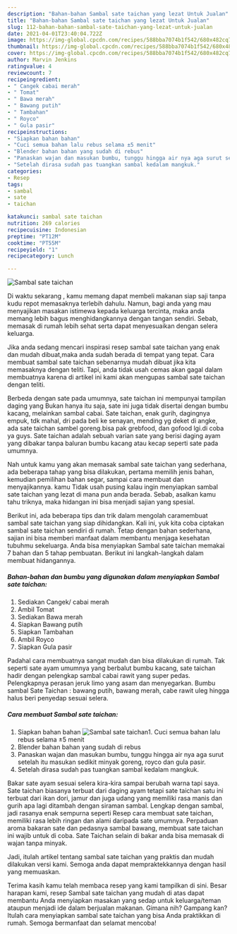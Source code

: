 ```yaml
---
description: "Bahan-bahan Sambal sate taichan yang lezat Untuk Jualan"
title: "Bahan-bahan Sambal sate taichan yang lezat Untuk Jualan"
slug: 112-bahan-bahan-sambal-sate-taichan-yang-lezat-untuk-jualan
date: 2021-04-01T23:40:04.722Z
image: https://img-global.cpcdn.com/recipes/588bba7074b1f542/680x482cq70/sambal-sate-taichan-foto-resep-utama.jpg
thumbnail: https://img-global.cpcdn.com/recipes/588bba7074b1f542/680x482cq70/sambal-sate-taichan-foto-resep-utama.jpg
cover: https://img-global.cpcdn.com/recipes/588bba7074b1f542/680x482cq70/sambal-sate-taichan-foto-resep-utama.jpg
author: Marvin Jenkins
ratingvalue: 4
reviewcount: 7
recipeingredient:
- " Cangek cabai merah"
- " Tomat"
- " Bawa merah"
- " Bawang putih"
- " Tambahan"
- " Royco"
- " Gula pasir"
recipeinstructions:
- "Siapkan bahan bahan"
- "Cuci semua bahan lalu rebus selama ±5 menit"
- "Blender bahan bahan yang sudah di rebus"
- "Panaskan wajan dan masukan bumbu, tunggu hingga air nya aga surut setelah itu masukan sedikit minyak goreng, royco dan gula pasir."
- "Setelah dirasa sudah pas tuangkan sambal kedalam mangkuk."
categories:
- Resep
tags:
- sambal
- sate
- taichan

katakunci: sambal sate taichan 
nutrition: 269 calories
recipecuisine: Indonesian
preptime: "PT12M"
cooktime: "PT55M"
recipeyield: "1"
recipecategory: Lunch

---
```



![Sambal sate taichan](https://img-global.cpcdn.com/recipes/588bba7074b1f542/680x482cq70/sambal-sate-taichan-foto-resep-utama.jpg)

Di waktu  sekarang , kamu memang dapat membeli makanan siap saji tanpa kudu repot memasaknya terlebih dahulu. Namun, bagi anda yang mau menyajikan masakan istimewa kepada keluarga tercinta, maka anda memang lebih bagus menghidangkannya dengan tangan sendiri. Sebab, memasak di rumah lebih sehat serta dapat menyesuaikan dengan selera keluarga.

Jika anda sedang mencari inspirasi resep sambal sate taichan yang enak dan mudah dibuat,maka anda sudah berada di tempat yang tepat. Cara membuat sambal sate taichan  sebenarnya mudah dibuat jika kita memasaknya dengan teliti. Tapi, anda tidak usah cemas akan gagal dalam membuatnya 
karena di artikel ini kami akan mengupas sambal sate taichan dengan teliti.  

Berbeda dengan sate pada umumnya, sate taichan ini mempunyai tampilan daging yang Bukan hanya itu saja, sate ini juga tidak disertai dengan bumbu kacang, melainkan sambal cabai. Sate taichan, enak gurih, dagingnya empuk, tdk mahal, dri pada beli ke senayan, mending yg deket di angke, ada sate taichan sambel goreng.bisa pak grebfood, dan gofood lgi.di coba ya guys. Sate taichan adalah sebuah varian sate yang berisi daging ayam yang dibakar tanpa baluran bumbu kacang atau kecap seperti sate pada umumnya.

Nah untuk kamu yang akan memasak sambal sate taichan yang sederhana, ada beberapa tahap yang bisa dilakukan, pertama memilih jenis bahan, kemudian pemilihan bahan segar, sampai cara membuat dan menyajikannya. kamu Tidak usah pusing kalau ingin menyiapkan sambal sate taichan yang lezat di mana pun anda berada. Sebab, asalkan kamu  tahu triknya, maka hidangan ini bisa menjadi sajian yang spesial.

Berikut ini, ada beberapa tips dan trik dalam mengolah caramembuat sambal sate taichan yang siap dihidangkan. Kali ini, yuk kita coba ciptakan sambal sate taichan sendiri di rumah. Tetap dengan bahan sederhana, sajian ini bisa memberi manfaat dalam membantu menjaga kesehatan tubuhmu sekeluarga. Anda bisa menyiapkan Sambal sate taichan memakai 7 bahan dan 5 tahap pembuatan. Berikut ini langkah-langkah dalam membuat hidangannya.

<!--inarticleads1-->

##### Bahan-bahan dan bumbu yang digunakan dalam menyiapkan Sambal sate taichan:

1. Sediakan  Cangek/ cabai merah
1. Ambil  Tomat
1. Sediakan  Bawa merah
1. Siapkan  Bawang putih
1. Siapkan  Tambahan
1. Ambil  Royco
1. Siapkan  Gula pasir


Padahal cara membuatnya sangat mudah dan bisa dilakukan di rumah. Tak seperti sate ayam umumnya yang berbalut bumbu kacang, sate taichan hadir dengan pelengkap sambal cabai rawit yang super pedas. Pelengkapnya perasan jeruk limo yang asam dan menyegarkan. Bumbu sambal Sate Taichan : bawang putih, bawang merah, cabe rawit uleg hingga halus beri penyedap sesuai selera. 

<!--inarticleads2-->

##### Cara membuat Sambal sate taichan:

1. Siapkan bahan bahan
<img src="https://img-global.cpcdn.com/steps/be86f1f1ea60ca4a/160x128cq70/sambal-sate-taichan-langkah-memasak-1-foto.jpg" alt="Sambal sate taichan">1. Cuci semua bahan lalu rebus selama ±5 menit
1. Blender bahan bahan yang sudah di rebus
1. Panaskan wajan dan masukan bumbu, tunggu hingga air nya aga surut setelah itu masukan sedikit minyak goreng, royco dan gula pasir.
1. Setelah dirasa sudah pas tuangkan sambal kedalam mangkuk.


Bakar sate ayam sesuai selera kira-kira sampai berubah warna tapi saya. Sate taichan biasanya terbuat dari daging ayam tetapi sate taichan satu ini terbuat dari ikan dori, jamur dan juga udang yang memiliki rasa manis dan gurih apa lagi ditambah dengan siraman sambal. Lengkap dengan sambal, jadi rasanya enak sempurna seperti Resep cara membuat sate taichan, memiliki rasa lebih ringan dan alami daripada sate umumnya. Perpaduan aroma bakaran sate dan pedasnya sambal bawang, membuat sate taichan ini wajib untuk di coba. Sate Taichan selain di bakar anda bisa memasak di wajan tanpa minyak. 

Jadi, itulah artikel tentang  sambal sate taichan  yang praktis dan mudah dilakukan versi kami. Semoga anda dapat mempraktekkannya dengan hasil yang memuaskan. 

Terima kasih kamu telah membaca resep yang kami tampilkan di sini. Besar harapan kami, resep  Sambal sate taichan yang mudah di atas dapat membantu Anda menyiapkan masakan yang sedap untuk keluarga/teman ataupun menjadi ide dalam berjualan makanan. Gimana nih? Gampang kan? Itulah cara menyiapkan sambal sate taichan yang bisa Anda praktikkan di rumah. Semoga bermanfaat dan selamat mencoba!


